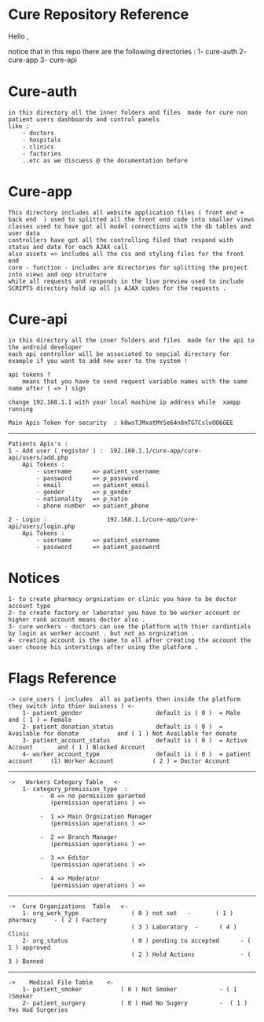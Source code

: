 # Cure Repository Reference


Hello , 

notice that in this repo there are the following directories : 
    1- cure-auth 
    2- cure-app 
    3- cure-api 


# Cure-auth 

    in this directory all the inner folders and files  made for cure non patient users dashboards and control panels 
    like : 
        - doctors 
        - hospitals 
        - clinics 
        - factories 
        ..etc as we discuess @ the documentation before 

# Cure-app
    This directory includes all website application files ( front end + back end  ) used to splitted all the front end code into smaller views 
    classes used to have got all model connections with the db tables and user data 
    controllers have got all the controlling filed that respond with status and data for each AJAX call 
    also assets => includes all the css and styling files for the front end  
    core - function - includes are directories for splitting the project into views and oop structure 
    while all requests and responds in the live preview used to include SCRIPTS directory hold up all js AJAX codes for the requests .

# Cure-api 

    in this directory all the inner folders and files  made for the api to the android developer 
    each api controller will be associated to sepcial directory for example if you want to add new user to the system ! 
    
    api tokens ? 
        means that you have to send request variable names with the same name after ( => ) sign 
        
    change 192.168.1.1 with your local machine ip address while  xampp running 
    
    Main Apis Token for security  : k0wsTJMxatMYSe64n8nTGTCslvOO6GEE
--------------------------------------------------------------------------
    Patients Apis's : 
    1 - Add user ( register ) :  192.168.1.1/cure-app/cure-api/users/add.php
        Api Tokens : 
            - username      => patient_username
            - password      => p_password
            - email         => patient_email
            - gender        => p_gender 
            - nationality   => p_natio
            - phone number  => patient_phone

    2 - Login :                 192.168.1.1/cure-app/cure-api/users/login.php
        Api Tokens : 
            - username      => patient_username
            - password      => patient_password 

# Notices  
    1- to create pharmacy orgnization or clinic you have to be doctor account type 
    2- to create factory or laborator you have to be worker account or higher rank account means doctor also .
    3- cure workers - doctors can use the platform with thier cardintials by login as worker account . but not as orgnization .
    4- creating account is the same to all after creating the account the user choose his interstings after using the platform .
# Flags Reference 
    -> cure_users ( includes  all as patients then inside the platform they switch into thier buisness ) <-
        1- patient_gender                     default is ( 0 )  = Male         and ( 1 ) = Female 
        2- patient_donation_status            default is ( 0 )  = Available for donate           and ( 1 ) Not Available for donate 
        3- patient_account_status             default is ( 0 )  = Active Account       and ( 1 ) Blocked Account  
        4- worker_account_type                default is ( 0 )  = patient account     (1) Worker Account           ( 2 ) = Doctor Account 
--------------------------------------------------------------------------
    ->   Workers Category Table   <-
        1- category_premission_type  : 
             -  0 => no permission garanted                      
                (permission operations ) =>  

             -  1 => Main Orgnization Manager 
                (permission operations ) => 

             -  2 => Branch Manager 
                (permission operations ) =>

             -  3 => Editor 
                (permission operations ) => 

             -  4 => Moderator  
                (permission operations ) => 
--------------------------------------------------------------------------
    ->  Cure Organizations  Table   <-
        1- org_work_type               ( 0 ) not set   -       ( 1 ) pharmacy     - ( 2 ) Factory    
                                       ( 3 ) Laboratory  -      ( 4 ) Clinic 
        2- org_status                  ( 0 ) pending to accepted      - ( 1 ) approved   
                                       ( 2 ) Hold Actions             - ( 3 ) Banned 
--------------------------------------------------------------------------
    ->    Medical File Table    <-
        1- patient_smoker           ( 0 ) Not Smoker            - ( 1 )Smoker 
        2- patient_surgery          ( 0 ) Had No Sugery         -  ( 1 ) Yes Had Surgeries

